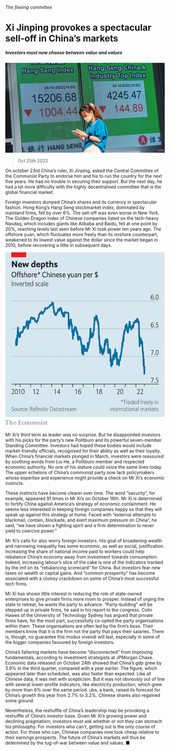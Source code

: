 ###### The fleeing committee

# Xi Jinping provokes a spectacular sell-off in China’s markets 

##### Investors must now choose between value and values 

![image](images/20221029_FNP006.jpg) 

> Oct 25th 2022 

On october 23rd China’s ruler, Xi Jinping, asked the Central Committee of the Communist Party to endorse him and his  to run the country for the next five years. He had no trouble in securing their support. But the next day, he had a lot more difficulty with the highly decentralised committee that is the global financial market. 

Foreign investors dumped China’s shares and its currency in spectacular fashion. Hong Kong’s Hang Seng stockmarket index, dominated by mainland firms, fell by over 6%. The sell-off was even worse in New York. The Golden Dragon index of Chinese companies listed on the tech-heavy Nasdaq, which includes giants like Alibaba and Baidu, fell at one point by 20%, reaching levels last seen before Mr Xi took power ten years ago. The offshore yuan, which fluctuates more freely than its onshore counterpart, weakened to its lowest value against the dollar since the market began in 2010, before recovering a little in subsequent days.

![image](images/20221029_FNC515.png) 


Mr Xi’s third term as leader was no surprise. But he disappointed investors with his picks for the party’s new Politburo and its powerful seven-member Standing Committee. Investors had hoped these bodies would include market-friendly officials, recognised for their ability as well as their loyalty. When China’s financial markets plunged in March, investors were reassured by soothing words from Liu He, a Politburo member and respected economic authority. No one of his stature could voice the same lines today. The upper echelons of China’s communist party now lack policymakers whose expertise and experience might provide a check on Mr Xi’s economic instincts.

These instincts have become clearer over time. The word “security”, for example, appeared 91 times in Mr Xi’s  on October 16th. Mr Xi is determined to fortify China against America’s strategy of economic containment. He seems less interested in keeping foreign companies happy so that they will speak up against this strategy at home. Faced with “external attempts to blackmail, contain, blockade, and exert maximum pressure on China”, he said, “we have shown a fighting spirit and a firm determination to never yield to coercive power.”

Mr Xi’s calls for  also worry foreign investors. His goal of broadening wealth and narrowing inequality has some economic, as well as social, justification. Increasing the share of national income paid to workers could help rebalance China’s economy away from investment towards consumption. Indeed, increasing labour’s slice of the cake is one of the indicators tracked by the imf on its “rebalancing scorecard” for China. But investors fear new taxes on wealth or capital gains. And “common prosperity” has become associated with a clumsy crackdown on some of China’s most successful tech firms. 

Mr Xi has shown little interest in reducing the role of state-owned enterprises to give private firms more room to prosper. Instead of urging the state to retreat, he wants the party to advance. “Party-building” will be stepped up in private firms, he said in his report to the congress. Colin Hawes of the University of Technology Sydney has argued that private firms have, for the most part, successfully co-opted the party organisations within them. These organisations are often led by the firm’s boss. Their members know that it is the firm not the party that pays their salaries. There is, though, no guarantee this modus vivendi will last, especially in some of the bigger companies favoured by foreign investors.

China’s faltering markets have become “disconnected” from improving fundamentals, according to investment strategists at JPMorgan Chase. Economic data released on October 24th showed that China’s gdp grew by 3.9% in the third quarter, compared with a year earlier. The figure, which appeared later than scheduled, was also faster than expected. Like all Chinese data, it was met with scepticism. But it was not obviously out of line with several lower-profile indicators, like electricity production, which grew by more than 6% over the same period. ubs, a bank, raised its forecast for China’s growth this year from 2.7% to 3.2%. Chinese shares also regained some ground. 

Nevertheless, the reshuffle of China’s leadership may be provoking a reshuffle of China’s investor base. Given Mr Xi’s growing power and declining pragmatism, investors must ask whether or not they can stomach his philosophy. For investors who can’t, getting out is the only course of action. For those who can, Chinese companies now look cheap relative to their earnings prospects. The future of China’s markets will thus be determined by the tug-of-war between value and values. ■


